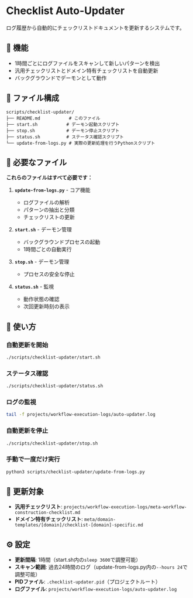 # Checklist Auto-Updater

ログ履歴から自動的にチェックリストドキュメントを更新するシステムです。

## 🎯 機能

- 1時間ごとにログファイルをスキャンして新しいパターンを検出
- 汎用チェックリストとドメイン特有チェックリストを自動更新
- バックグラウンドでデーモンとして動作

## 📂 ファイル構成

```
scripts/checklist-updater/
├── README.md           # このファイル
├── start.sh           # デーモン起動スクリプト
├── stop.sh            # デーモン停止スクリプト
├── status.sh          # ステータス確認スクリプト
└── update-from-logs.py # 実際の更新処理を行うPythonスクリプト
```

## 🔧 必要なファイル

**これらのファイルはすべて必要です：**

1. **`update-from-logs.py`** - コア機能
   - ログファイルの解析
   - パターンの抽出と分類
   - チェックリストの更新

2. **`start.sh`** - デーモン管理
   - バックグラウンドプロセスの起動
   - 1時間ごとの自動実行

3. **`stop.sh`** - デーモン管理
   - プロセスの安全な停止

4. **`status.sh`** - 監視
   - 動作状態の確認
   - 次回更新時刻の表示

## 🚀 使い方

### 自動更新を開始
```bash
./scripts/checklist-updater/start.sh
```

### ステータス確認
```bash
./scripts/checklist-updater/status.sh
```

### ログの監視
```bash
tail -f projects/workflow-execution-logs/auto-updater.log
```

### 自動更新を停止
```bash
./scripts/checklist-updater/stop.sh
```

### 手動で一度だけ実行
```bash
python3 scripts/checklist-updater/update-from-logs.py
```

## 📝 更新対象

- **汎用チェックリスト**: `projects/workflow-execution-logs/meta-workflow-construction-checklist.md`
- **ドメイン特有チェックリスト**: `meta/domain-templates/[domain]/checklist-[domain]-specific.md`

## ⚙️ 設定

- **更新間隔**: 1時間（start.sh内の`sleep 3600`で調整可能）
- **スキャン範囲**: 過去24時間のログ（update-from-logs.py内の`--hours 24`で調整可能）
- **PIDファイル**: `.checklist-updater.pid`（プロジェクトルート）
- **ログファイル**: `projects/workflow-execution-logs/auto-updater.log`